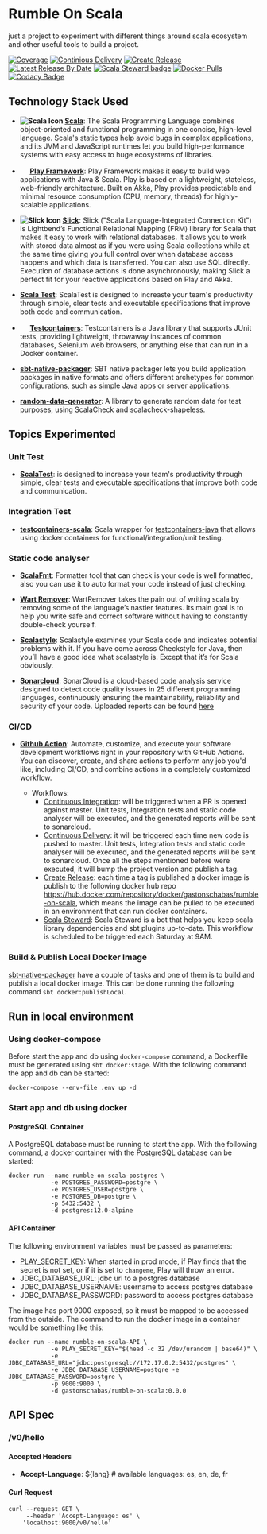 Rumble On Scala
===============

just a project to experiment with different things around scala ecosystem and other useful tools to build a project.

[![Coverage](https://sonarcloud.io/api/project_badges/measure?project=gastonschabas_rumble-on-scala&metric=coverage)](https://sonarcloud.io/dashboard?id=gastonschabas_rumble-on-scala)
[![Continious Delivery](https://github.com/gastonschabas/rumble-on-scala/workflows/Continious%20Delivery/badge.svg)](https://github.com/gastonschabas/rumble-on-scala/actions?query=workflow%3A%22Continious+Delivery%22)
[![Create Release](https://github.com/gastonschabas/rumble-on-scala/workflows/Create%20Release/badge.svg)](https://github.com/gastonschabas/rumble-on-scala/actions?query=workflow%3A%22Create+Release%22)
[![Latest Release By Date](https://img.shields.io/github/v/release/gastonschabas/rumble-on-scala)]()
[![Scala Steward badge](https://img.shields.io/badge/Scala_Steward-helping-blue.svg?style=flat&logo=data:image/png;base64,iVBORw0KGgoAAAANSUhEUgAAAA4AAAAQCAMAAAARSr4IAAAAVFBMVEUAAACHjojlOy5NWlrKzcYRKjGFjIbp293YycuLa3pYY2LSqql4f3pCUFTgSjNodYRmcXUsPD/NTTbjRS+2jomhgnzNc223cGvZS0HaSD0XLjbaSjElhIr+AAAAAXRSTlMAQObYZgAAAHlJREFUCNdNyosOwyAIhWHAQS1Vt7a77/3fcxxdmv0xwmckutAR1nkm4ggbyEcg/wWmlGLDAA3oL50xi6fk5ffZ3E2E3QfZDCcCN2YtbEWZt+Drc6u6rlqv7Uk0LdKqqr5rk2UCRXOk0vmQKGfc94nOJyQjouF9H/wCc9gECEYfONoAAAAASUVORK5CYII=)](https://scala-steward.org)
[![Docker Pulls](https://img.shields.io/docker/pulls/gastonschabas/rumble-on-scala)](https://hub.docker.com/repository/docker/gastonschabas/rumble-on-scala)
[![Codacy Badge](https://api.codacy.com/project/badge/Grade/bf145192f50741ef86d798c0b224beea)](https://app.codacy.com/gh/gastonschabas/rumble-on-scala?utm_source=github.com&utm_medium=referral&utm_content=gastonschabas/rumble-on-scala&utm_campaign=Badge_Grade)

## Technology Stack Used

- **![Scala Icon](https://www.scala-lang.org/resources/favicon-16x16.png) [Scala](https://www.scala-lang.org/)**: The
Scala Programming Language combines object-oriented and functional programming in one concise, high-level language.
Scala's static types help avoid bugs in complex applications, and its JVM and JavaScript runtimes let you build
high-performance systems with easy access to huge ecosystems of libraries.

- **<img src="https://www.playframework.com/favicon.ico" width="16" height="16" />
[Play Framework](https://www.playframework.com/)**: Play Framework makes it easy to build web applications with Java &
Scala. Play is based on a lightweight, stateless, web-friendly architecture. Built on Akka, Play provides predictable
and minimal resource consumption (CPU, memory, threads) for highly-scalable applications.

- **![Slick Icon](http://scala-slick.org/doc/3.3.3/favicon.ico) [Slick](https://scala-slick.org/)**: Slick ("Scala
Language-Integrated Connection Kit") is Lightbend’s Functional Relational Mapping (FRM) library for Scala that makes it
easy to work with relational databases. It allows you to work with stored data almost as if you were using Scala
collections while at the same time giving you full control over when database access happens and which data is
transferred. You can also use SQL directly. Execution of database actions is done asynchronously, making Slick a perfect
fit for your reactive applications based on Play and Akka.

- **[Scala Test](https://www.scalatest.org/)**: ScalaTest is designed to increaste your team's productivity through
simple, clear tests and executable specifications that improve both code and communication.

- **<img src="https://www.testcontainers.org/favicon.ico" width="16" height="16" />
[Testcontainers](https://www.testcontainers.org/)**: Testcontainers is a Java library that supports JUnit tests,
providing lightweight, throwaway instances of common databases, Selenium web browsers, or anything else that can run in
a Docker container.

- **[sbt-native-packager](https://sbt-native-packager.readthedocs.io/en/stable/index.html)**: SBT native packager lets
you build application packages in native formats and offers different archetypes for common configurations, such as
simple Java apps or server applications.

- **[random-data-generator](https://github.com/DanielaSfregola/random-data-generator)**: A library to generate random
data for test purposes, using ScalaCheck and scalacheck-shapeless.

## Topics Experimented

### Unit Test
- **[ScalaTest](https://www.scalatest.org/user_guide)**: is designed to increase your team's productivity through
simple, clear tests and executable specifications that improve both code and communication.

### Integration Test
- **[testcontainers-scala](https://github.com/testcontainers/testcontainers-scala)**: Scala wrapper for [testcontainers-java](https://github.com/testcontainers/testcontainers-java) that allows using docker containers for functional/integration/unit testing.

### Static code analyser 
- **[ScalaFmt](https://scalameta.org/scalafmt/)**: Formatter tool that can check is your code is well formatted,
also you can use it to auto format your code instead of just checking.
  
- **[Wart Remover](https://www.wartremover.org/)**: WartRemover takes the pain out of writing scala by removing some of
the language’s nastier features. Its main goal is to help you write safe and correct software without having to
constantly double-check yourself.

- **[Scalastyle](http://www.scalastyle.org/)**: Scalastyle examines your Scala code and indicates potential problems
with it. If you have come across Checkstyle for Java, then you’ll have a good idea what scalastyle is. Except that
it’s for Scala obviously.

- **[Sonarcloud](https://sonarcloud.io/documentation)**: SonarCloud is a cloud-based code analysis service designed to
detect code quality issues in 25 different programming languages, continuously ensuring the maintainability,
reliability and security of your code.
Uploaded reports can be found [here](https://sonarcloud.io/dashboard?id=gastonschabas_rumble-on-scala)

### CI/CD 
- **[Github Action](https://docs.github.com/en/actions)**: Automate, customize, and execute your software development
workflows right in your repository with GitHub Actions. You can discover, create, and share actions to perform any job
you'd like, including CI/CD, and combine actions in a completely customized workflow.

  - Workflows:
    - [Continuous Integration](.github/workflows/ci.yml): will be triggered when a PR is opened against master. Unit
    tests, Integration tests and static code analyser will be executed, and the generated reports will be sent to
    sonarcloud. 
    - [Continuous Delivery](.github/workflows/cd.yml): it will be triggered each time new code is pushed to master.
    Unit tests, Integration tests and static code analyser will be executed, and the generated reports will be sent to
    sonarcloud. Once all the steps mentioned before were executed, it will bump the project version and publish a tag.
    - [Create Release](.github/workflows/realese.yml): each time a tag is published a docker image is publish to the
      following docker hub repo https://hub.docker.com/repository/docker/gastonschabas/rumble-on-scala, which means the
      image can be pulled to be executed in an environment that can run docker containers.
    - [Scala Steward](https://scala-steward.org): Scala Steward is a bot that helps you keep scala library
    dependencies and sbt plugins up-to-date. This workflow is scheduled to be triggered each Saturday at 9AM. 

### Build & Publish Local Docker Image
[sbt-native-packager](https://sbt-native-packager.readthedocs.io/en/stable/index.html) have a couple of tasks and one of
them is to build and publish a local docker image. This can be done running the following command
`sbt docker:publishLocal`.

## Run in local environment

### Using docker-compose
Before start the app and db using `docker-compose` command, a Dockerfile must be generated using `sbt docker:stage`.
With the following command the app and db can be started:

```shell
docker-compose --env-file .env up -d
```

### Start app and db using docker

#### PostgreSQL Container
A PostgreSQL database must be running to start the app. With the following command, a docker container with the
PostgreSQL database can be started:

```shell script
docker run --name rumble-on-scala-postgres \
            -e POSTGRES_PASSWORD=postgre \
            -e POSTGRES_USER=postgre \
            -e POSTGRES_DB=postgre \
            -p 5432:5432 \
            -d postgres:12.0-alpine
```

#### API Container
The following environment variables must be passed as parameters:

- [PLAY_SECRET_KEY](https://www.playframework.com/documentation/2.8.x/ApplicationSecret): When started in prod mode, if
Play finds that the secret is not set, or if it is set to `changeme`, Play will throw an error.
- JDBC_DATABASE_URL: jdbc url to a postgres database
- JDBC_DATABASE_USERNAME: username to access postgres database
- JDBC_DATABASE_PASSWORD: password to access postgres database

The image has port 9000 exposed, so it must be mapped to be accessed from the outside.
The command to run the docker image in a container would be something like this:

```shell script
docker run --name rumble-on-scala-API \
            -e PLAY_SECRET_KEY="$(head -c 32 /dev/urandom | base64)" \
            -e JDBC_DATABASE_URL="jdbc:postgresql://172.17.0.2:5432/postgres" \
            -e JDBC_DATABASE_USERNAME=postgre -e JDBC_DATABASE_PASSWORD=postgre \
            -p 9000:9000 \
            -d gastonschabas/rumble-on-scala:0.0.0
```

## API Spec

### /v0/hello
#### Accepted Headers
- **Accept-Language**: ${lang} # available languages: es, en, de, fr

#### Curl Request
```shell script
curl --request GET \
     --header 'Accept-Language: es' \
    'localhost:9000/v0/hello'
``` 